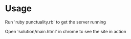 # Usage
Run 'ruby punctuality.rb' to get the server running


Open 'solution/main.html' in chrome to see the site in action
